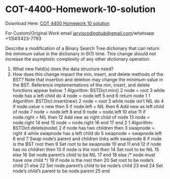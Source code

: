# COT-4400-Homework-10-solution

Download Here: [COT 4400 Homework 10 solution](https://jarviscodinghub.com/assignment/cot-4400-homework-10-solution/)

For Custom/Original Work email jarviscodinghub@gmail.com/whatsapp +1(541)423-7793

Describe a modification of a Binary Search Tree dictionary that can return
the minimum value in the dictionary in Θ(1) time. This change should not
increase the asymptotic complexity of any other dictionary operation.
1. What new field(s) does the data structure need?
2. How does this change impact the min, insert, and delete methods of the
BST? Note that insertion and deletion may change the minimum value in
the BST.
Reference implementations of the min, insert, and delete functions appear
below.
1 Algorithm: BSTDict.min()
2 node = root
3 while node has a left child do
4 node = node.left
5 end
6 return node
1
1 Algorithm: BSTDict.insert(new)
2 node = root
3 while node isn’t NIL do
4 if node.value ≤ new then
5 if node.left = NIL then
6 Add new as left child of node
7 node = node.left
8 end
9 node = node.left
10 else
11 if node.right = NIL then
12 Add new as right child of node
13 node = node.right
14 end
15 node = node.right
16 end
17 end
2
1 Algorithm: BSTDict.delete(node)
2 if node has two children then
3 swapnode = right
4 while swapnode has a left child do
5 swapnode = swapnode.left
6 end
7 Swap node’s parent and children links with swapnode
8 if node is the BST root then
9 Set root to be swapnode
10 end
11 end
12 if node has no children then
13 if node is the root then
14 Set root to be NIL
15 else
16 Set node.parent’s child to be NIL
17 end
18 else
/* node must have one child */
19 if node is the root then
20 Set root to be node’s child
21 else
22 Set node.parent’s child to be node’s child
23 end
24 Set node’s child’s parent to be node.parent
25 end

